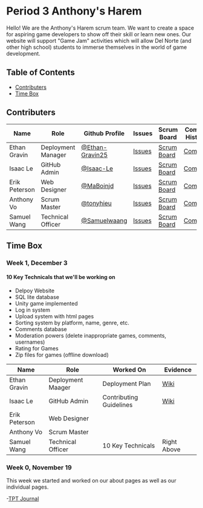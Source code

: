 # Period 3 Anthony's Harem

Hello! We are the Anthony's Harem scrum team. We want to create a space for aspiring game developers to show off their skill or learn new ones. Our website will support "Game Jam" activities which will allow Del Norte (and other high school) students to immerse themselves in the world of game development.

## Table of Contents
- [Contributers](https://github.com/tonyhieu/csp-anthonys-harem/blob/main/README.md#contributers)
- [Time Box](https://github.com/tonyhieu/csp-anthonys-harem/blob/main/README.md#time-box)

## Contributers

| Name | Role | Github Profile | Issues | Scrum Board | Commit History |
| - | - | - | - | - | - |
| Ethan Gravin | Deployment Manager | [@Ethan-Gravin25](https://github.com/Ethan-Gravin25) | [Issues](https://github.com/tonyhieu/csp-anthonys-harem/issues?q=assignee%3AEthan-Gravin25) | [Scrum Board](https://github.com/tonyhieu/csp-anthonys-harem/projects/1?card_filter_query=assignee%3AEthan-Gravin25) | [Commits](https://github.com/tonyhieu/csp-anthonys-harem/commits?author=Ethan-Gravin25) |
| Isaac Le | GitHub Admin | [@Isaac-Le](https://github.com/Isaac-Le) | [Issues](https://github.com/tonyhieu/csp-anthonys-harem/issues?q=assignee%3AIsaac-Le) | [Scrum Board](https://github.com/tonyhieu/csp-anthonys-harem/projects/1?card_filter_query=assignee%3AIsaac-Le) | [Commits](https://github.com/tonyhieu/csp-anthonys-harem/commits?author=Isaac-Le) 
| Erik Peterson | Web Designer | [@MaBoinjd](https://github.com/MaBoinjd) | [Issues](https://github.com/tonyhieu/csp-anthonys-harem/issues?q=assignee%3AMaBoinjd) | [Scrum Board](https://github.com/tonyhieu/csp-anthonys-harem/projects/1?card_filter_query=assignee%3AMaBoinjd) | [Commits](https://github.com/tonyhieu/csp-anthonys-harem/commits?author=MaBoinjd) |
| Anthony Vo | Scrum Master | [@tonyhieu](https://github.com/tonyhieu) | [Issues](https://github.com/tonyhieu/csp-anthonys-harem/issues?q=assignee%3Atonyhieu) | [Scrum Board](https://github.com/tonyhieu/csp-anthonys-harem/projects/1?card_filter_query=assignee%3Atonyhieu) | [Commits](https://github.com/tonyhieu/csp-anthonys-harem/commits?author=tonyhieu) |
| Samuel Wang | Technical Officer | [@Samuelwaang](https://github.com/Samuelwaang) | [Issues](https://github.com/tonyhieu/csp-anthonys-harem/issues?q=assignee%3ASamuelwaang) | [Scrum Board](https://github.com/tonyhieu/csp-anthonys-harem/projects/1?card_filter_query=assignee%3ASamuelwaang) | [Commits](https://github.com/tonyhieu/csp-anthonys-harem/commits?author=Samuelwaang) |

## Time Box

### Week 1, December 3

#### 10 Key Technicals that we'll be working on
- Delpoy Website
- SQL lite database
- Unity game implemented
- Log in system
- Upload system with html pages
- Sorting system by platform, name, genre, etc.
- Comments database
- Moderation powers (delete inappropriate games, comments, usernames)
- Rating for Games
- Zip files for games (offline download)


| Name | Role | Worked On | Evidence |
| - | - | - | - |
| Ethan Gravin | Deployment Maager| Deployment Plan| [Wiki](https://github.com/tonyhieu/csp-anthonys-harem/wiki/Deployment_Plan)|
| Isaac Le | GitHub Admin| Contributing Guidelines | [Wiki](https://github.com/tonyhieu/csp-anthonys-harem/wiki/Contributing-Guidlines)|
| Erik Peterson | Web Designer|||
| Anthony Vo | Scrum Master|||
| Samuel Wang | Technical Officer| 10 Key Technicals| Right Above |

### Week 0, November 19

This week we started and worked on our about pages as well as our individual pages.

-[TPT Journal](https://docs.google.com/document/d/1PMD1HX4t9gc3DcYFA1zYERcP6glqdxH7-3V5ujAxo7s/edit?usp=sharing)
